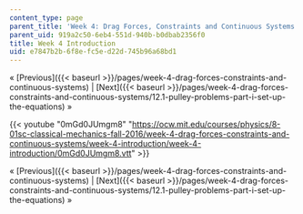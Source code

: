 ```yaml
---
content_type: page
parent_title: 'Week 4: Drag Forces, Constraints and Continuous Systems'
parent_uid: 919a2c50-6eb4-551d-940b-b0dbab2356f0
title: Week 4 Introduction
uid: e7847b2b-6f8e-fc5e-d22d-745b96a68bd1
---
```


« [Previous]({{< baseurl >}}/pages/week-4-drag-forces-constraints-and-continuous-systems) | [Next]({{< baseurl >}}/pages/week-4-drag-forces-constraints-and-continuous-systems/12.1-pulley-problems-part-i-set-up-the-equations) »

{{< youtube "0mGd0JUmgm8" "https://ocw.mit.edu/courses/physics/8-01sc-classical-mechanics-fall-2016/week-4-drag-forces-constraints-and-continuous-systems/week-4-introduction/week-4-introduction/0mGd0JUmgm8.vtt" >}}

« [Previous]({{< baseurl >}}/pages/week-4-drag-forces-constraints-and-continuous-systems) | [Next]({{< baseurl >}}/pages/week-4-drag-forces-constraints-and-continuous-systems/12.1-pulley-problems-part-i-set-up-the-equations) »